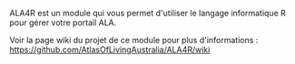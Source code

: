 ALA4R est un module qui vous permet d'utiliser le langage informatique R pour gérer votre portail ALA.


Voir la page wiki du projet de ce module pour plus d'informations : https://github.com/AtlasOfLivingAustralia/ALA4R/wiki